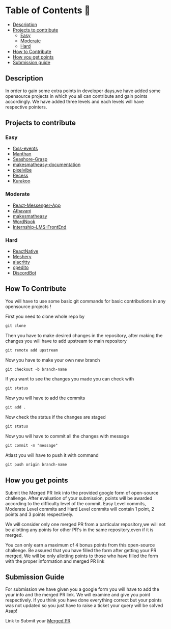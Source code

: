 # Table of Contents 📕

- [Description](#description)
- [Projects to contribute](#projects-to-contribute)
  - [Easy](#Easy)
  - [Moderate](#Moderate)
  - [Hard](#Hard)
- [How to Contribute](#how-to-contribute)
- [How you get points](#how-you-get-points)
- [Submission guide](#submission-guide)

## Description

In order to gain some extra points in developer days,we have added some
opensource projects in which you all can contribute and gain points accordingly.
We have added three levels and each levels will have respective pointers.

## Projects to contribute

### Easy

- [foss-events](https://github.com/DSC-JSS-NOIDA/foss-events)
- [Manthan](https://github.com/Manthan933/Manthan )
- [Seashore-Grasp](https://github.com/sonaljain067/Seashore-Grasp)
- [makesmatheasy-documentation](https://github.com/makesmatheasy/makesmatheasy-documentation)
- [pixelvibe](https://github.com/ankitapuri/pixelvibe)
- [Recess](https://github.com/avinashkranjan/Recess)
- [Kurakoo](https://github.com/purnima143/Kurakoo)

### Moderate

- [React-Messenger-App](https://github.com/DhairyaBahl/React-Messenger-App)
- [Athavani](https://github.com/Tejas1510/Athavani)
- [makesmatheasy](https://github.com/makesmatheasy/makesmatheasy)
- [WordNook](https://github.com/ALPHAVIO/WordNook)
- [Internship-LMS-FrontEnd](https://github.com/praveenscience/Internship-LMS-FrontEnd)
<!-- - [WordNook](https://github.com/ALPHAVIO/WordNook) -->

### Hard

- [ReactNative](https://github.com/facebook/react-native/labels/Good%20first%20issue)
- [Meshery](https://github.com/meshery/meshery/labels/good%20first%20issue)
- [alacritty](https://github.com/alacritty/alacritty)
- [cpedito](https://github.com/cpeditor/cpeditor/)
- [DiscordBot](https://github.com/python-discord/bot)

## How To Contribute

You will have to use some basic git commands for basic contributions in any
opensource projects !

First you need to clone whole repo by

```md
git clone
```

Then you have to make desired changes in the repository,
after making the changes you will have to add upstream to main repository

```md
git remote add upstream
```

Now you have to make your own new branch

```md
git checkout -b branch-name
```

If you want to see the changes you made you can check with

```md
git status
```

Now you will have to add the commits

```md
git add .
```

Now check the status if the changes are staged

```md
git status
```

Now you will have to commit all the changes with message

```md
git commit -m "message"
```

Atlast you will have to push it with command

```md
git push origin branch-name
```

## How you get points

Submit the Merged PR link into the provided google form of open-source challenge.
After evaluation of your submission, points will be awarded according
to the difficulty level of the commit. Easy Level commits, Moderate Level
commits and Hard Level commits will contain 1 point, 2 points and 3 points respectively.

We will consider only one merged PR from a particular repository,we will not
be allotting any points for other PR's in the same repository,even if it is merged.

You can only earn a maximum of 4 bonus points from this open-source challenge.
Be assured that you have filled the form after getting your
PR merged, We will be only allotting points to those who have filled
the form with the proper information and merged PR link

## Submission Guide

For submission we have given you a google form you will have to add the your info
and the merged PR link.
We will examine and give you point respectively.
If you think you have done everything correct but your points was not updated
so you just have to raise a ticket your query will be solved Asap!

Link to Submit your [Merged PR](https://docs.google.com/forms/d/e/1FAIpQLScJqo7HMOwbHZp8LLvixKprvfC9ar9plSyv32GgEG8Ysuae2g/viewform)
